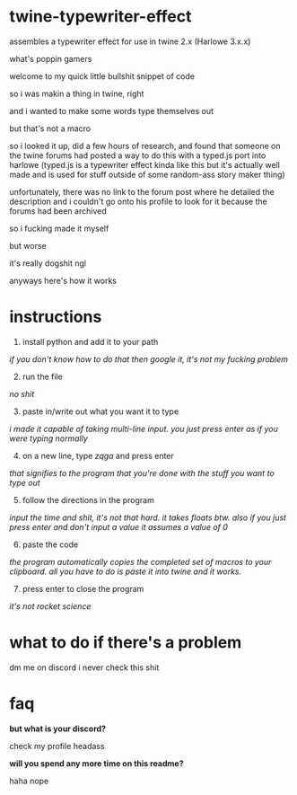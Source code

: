# twine-typewriter-effect
assembles a typewriter effect for use in twine 2.x (Harlowe 3.x.x)

what's poppin gamers

welcome to my quick little bullshit snippet of code

so i was makin a thing in twine, right

and i wanted to make some words type themselves out

but that's not a macro

so i looked it up, did a few hours of research, and found that someone on the twine forums had posted a way to do this with a typed.js port into harlowe (typed.js is a typewriter effect kinda like this but it's actually well made and is used for stuff outside of some random-ass story maker thing)

unfortunately, there was no link to the forum post where he detailed the description and i couldn't go onto his profile to look for it because the forums had been archived

so i fucking made it myself

but worse

it's really dogshit ngl

anyways here's how it works

# instructions
1. install python and add it to your path

  *if you don't know how to do that then google it, it's not my fucking problem*
  
2. run the file

  *no shit*
  
3. paste in/write out what you want it to type

  *i made it capable of taking multi-line input. you just press enter as if you were typing normally*
  
4. on a new line, type *zqga* and press enter

  *that signifies to the program that you're done with the stuff you want to type out*
  
5. follow the directions in the program

  *input the time and shit, it's not that hard. it takes floats btw. also if you just press enter and don't input a value it assumes a value of 0*
  
6. paste the code

  *the program automatically copies the completed set of macros to your clipboard. all you have to do is paste it into twine and it works.*

7. press enter to close the program

  *it's not rocket science*

# what to do if there's a problem

dm me on discord i never check this shit

# faq

**but what is your discord?**

check my profile headass

**will you spend any more time on this readme?**

haha nope

